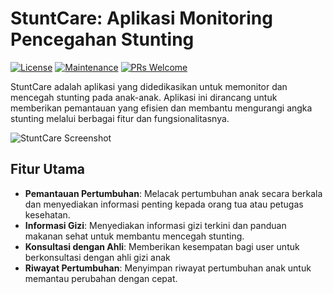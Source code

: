 # StuntCare: Aplikasi Monitoring Pencegahan Stunting

[![License](https://img.shields.io/badge/License-MIT-blue.svg)](https://opensource.org/licenses/MIT)
[![Maintenance](https://img.shields.io/badge/Maintained%3F-Yes-green.svg)](https://github.com/yourusername/StuntCare/graphs/commit-activity)
[![PRs Welcome](https://img.shields.io/badge/PRs-welcome-brightgreen.svg)](https://github.com/yourusername/StuntCare/pulls)

StuntCare adalah aplikasi yang didedikasikan untuk memonitor dan mencegah stunting pada anak-anak. Aplikasi ini dirancang untuk memberikan pemantauan yang efisien dan membantu mengurangi angka stunting melalui berbagai fitur dan fungsionalitasnya.

![StuntCare Screenshot]((https://drive.google.com/file/d/1wswIv2HL8lU3E8IYHti45SlOrKexHCIt/view?usp=drive_link))

## Fitur Utama

- **Pemantauan Pertumbuhan**: Melacak pertumbuhan anak secara berkala dan menyediakan informasi penting kepada orang tua atau petugas kesehatan.
- **Informasi Gizi**: Menyediakan informasi gizi terkini dan panduan makanan sehat untuk membantu mencegah stunting.
- **Konsultasi dengan Ahli**: Memberikan kesempatan bagi user untuk berkonsultasi dengan ahli gizi anak
- **Riwayat Pertumbuhan**: Menyimpan riwayat pertumbuhan anak untuk memantau perubahan dengan cepat.
